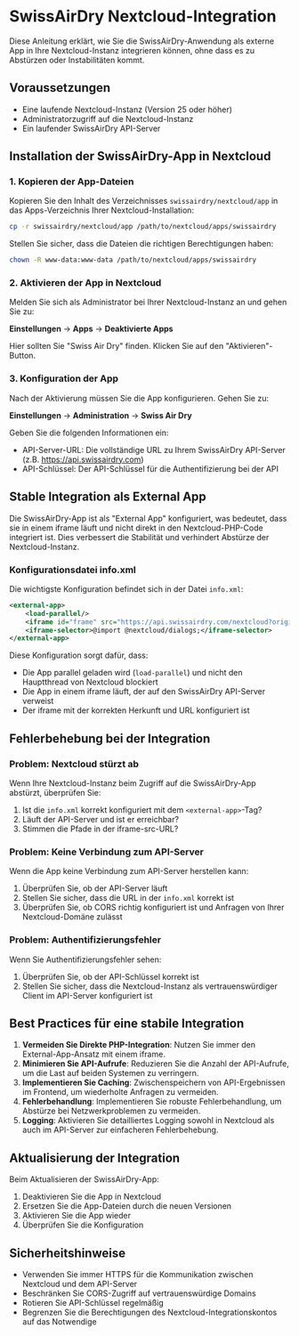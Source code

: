 # SwissAirDry Nextcloud-Integration

Diese Anleitung erklärt, wie Sie die SwissAirDry-Anwendung als externe App in Ihre Nextcloud-Instanz integrieren können, ohne dass es zu Abstürzen oder Instabilitäten kommt.

## Voraussetzungen

- Eine laufende Nextcloud-Instanz (Version 25 oder höher)
- Administratorzugriff auf die Nextcloud-Instanz
- Ein laufender SwissAirDry API-Server

## Installation der SwissAirDry-App in Nextcloud

### 1. Kopieren der App-Dateien

Kopieren Sie den Inhalt des Verzeichnisses `swissairdry/nextcloud/app` in das Apps-Verzeichnis Ihrer Nextcloud-Installation:

```bash
cp -r swissairdry/nextcloud/app /path/to/nextcloud/apps/swissairdry
```

Stellen Sie sicher, dass die Dateien die richtigen Berechtigungen haben:

```bash
chown -R www-data:www-data /path/to/nextcloud/apps/swissairdry
```

### 2. Aktivieren der App in Nextcloud

Melden Sie sich als Administrator bei Ihrer Nextcloud-Instanz an und gehen Sie zu:

**Einstellungen** → **Apps** → **Deaktivierte Apps**

Hier sollten Sie "Swiss Air Dry" finden. Klicken Sie auf den "Aktivieren"-Button.

### 3. Konfiguration der App

Nach der Aktivierung müssen Sie die App konfigurieren. Gehen Sie zu:

**Einstellungen** → **Administration** → **Swiss Air Dry**

Geben Sie die folgenden Informationen ein:
- API-Server-URL: Die vollständige URL zu Ihrem SwissAirDry API-Server (z.B. https://api.swissairdry.com)
- API-Schlüssel: Der API-Schlüssel für die Authentifizierung bei der API

## Stable Integration als External App

Die SwissAirDry-App ist als "External App" konfiguriert, was bedeutet, dass sie in einem iframe läuft und nicht direkt in den Nextcloud-PHP-Code integriert ist. Dies verbessert die Stabilität und verhindert Abstürze der Nextcloud-Instanz.

### Konfigurationsdatei info.xml

Die wichtigste Konfiguration befindet sich in der Datei `info.xml`:

```xml
<external-app>
    <load-parallel/>
    <iframe id="frame" src="https://api.swissairdry.com/nextcloud?origin={{origin}}&amp;url={{url}}"/>
    <iframe-selector>@import @nextcloud/dialogs;</iframe-selector>
</external-app>
```

Diese Konfiguration sorgt dafür, dass:
- Die App parallel geladen wird (`load-parallel`) und nicht den Hauptthread von Nextcloud blockiert
- Die App in einem iframe läuft, der auf den SwissAirDry API-Server verweist
- Der iframe mit der korrekten Herkunft und URL konfiguriert ist

## Fehlerbehebung bei der Integration

### Problem: Nextcloud stürzt ab

Wenn Ihre Nextcloud-Instanz beim Zugriff auf die SwissAirDry-App abstürzt, überprüfen Sie:

1. Ist die `info.xml` korrekt konfiguriert mit dem `<external-app>`-Tag?
2. Läuft der API-Server und ist er erreichbar?
3. Stimmen die Pfade in der iframe-src-URL?

### Problem: Keine Verbindung zum API-Server

Wenn die App keine Verbindung zum API-Server herstellen kann:

1. Überprüfen Sie, ob der API-Server läuft
2. Stellen Sie sicher, dass die URL in der `info.xml` korrekt ist
3. Überprüfen Sie, ob CORS richtig konfiguriert ist und Anfragen von Ihrer Nextcloud-Domäne zulässt

### Problem: Authentifizierungsfehler

Wenn Sie Authentifizierungsfehler sehen:

1. Überprüfen Sie, ob der API-Schlüssel korrekt ist
2. Stellen Sie sicher, dass die Nextcloud-Instanz als vertrauenswürdiger Client im API-Server konfiguriert ist

## Best Practices für eine stabile Integration

1. **Vermeiden Sie Direkte PHP-Integration**: Nutzen Sie immer den External-App-Ansatz mit einem iframe.
2. **Minimieren Sie API-Aufrufe**: Reduzieren Sie die Anzahl der API-Aufrufe, um die Last auf beiden Systemen zu verringern.
3. **Implementieren Sie Caching**: Zwischenspeichern von API-Ergebnissen im Frontend, um wiederholte Anfragen zu vermeiden.
4. **Fehlerbehandlung**: Implementieren Sie robuste Fehlerbehandlung, um Abstürze bei Netzwerkproblemen zu vermeiden.
5. **Logging**: Aktivieren Sie detailliertes Logging sowohl in Nextcloud als auch im API-Server zur einfacheren Fehlerbehebung.

## Aktualisierung der Integration

Beim Aktualisieren der SwissAirDry-App:

1. Deaktivieren Sie die App in Nextcloud
2. Ersetzen Sie die App-Dateien durch die neuen Versionen
3. Aktivieren Sie die App wieder
4. Überprüfen Sie die Konfiguration

## Sicherheitshinweise

- Verwenden Sie immer HTTPS für die Kommunikation zwischen Nextcloud und dem API-Server
- Beschränken Sie CORS-Zugriff auf vertrauenswürdige Domains
- Rotieren Sie API-Schlüssel regelmäßig
- Begrenzen Sie die Berechtigungen des Nextcloud-Integrationskontos auf das Notwendige